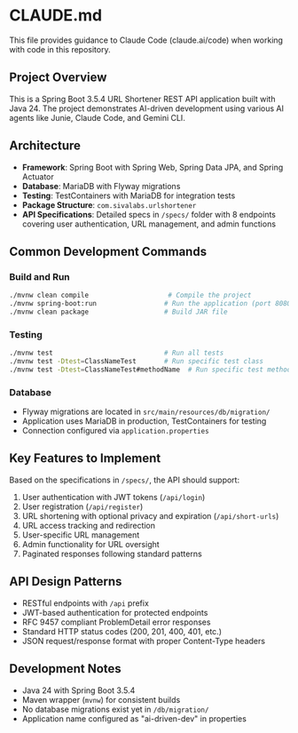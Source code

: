 # CLAUDE.md

This file provides guidance to Claude Code (claude.ai/code) when working with code in this repository.

## Project Overview
This is a Spring Boot 3.5.4 URL Shortener REST API application built with Java 24. The project demonstrates AI-driven development using various AI agents like Junie, Claude Code, and Gemini CLI.

## Architecture
- **Framework**: Spring Boot with Spring Web, Spring Data JPA, and Spring Actuator
- **Database**: MariaDB with Flyway migrations 
- **Testing**: TestContainers with MariaDB for integration tests
- **Package Structure**: `com.sivalabs.urlshortener`
- **API Specifications**: Detailed specs in `/specs/` folder with 8 endpoints covering user authentication, URL management, and admin functions

## Common Development Commands

### Build and Run
```bash
./mvnw clean compile                    # Compile the project
./mvnw spring-boot:run                 # Run the application (port 8080)
./mvnw clean package                   # Build JAR file
```

### Testing
```bash
./mvnw test                            # Run all tests
./mvnw test -Dtest=ClassNameTest       # Run specific test class
./mvnw test -Dtest=ClassNameTest#methodName  # Run specific test method
```

### Database
- Flyway migrations are located in `src/main/resources/db/migration/`
- Application uses MariaDB in production, TestContainers for testing
- Connection configured via `application.properties`

## Key Features to Implement
Based on the specifications in `/specs/`, the API should support:

1. User authentication with JWT tokens (`/api/login`)
2. User registration (`/api/register`)
3. URL shortening with optional privacy and expiration (`/api/short-urls`)
4. URL access tracking and redirection
5. User-specific URL management
6. Admin functionality for URL oversight
7. Paginated responses following standard patterns

## API Design Patterns
- RESTful endpoints with `/api` prefix
- JWT-based authentication for protected endpoints
- RFC 9457 compliant ProblemDetail error responses
- Standard HTTP status codes (200, 201, 400, 401, etc.)
- JSON request/response format with proper Content-Type headers

## Development Notes
- Java 24 with Spring Boot 3.5.4
- Maven wrapper (`mvnw`) for consistent builds
- No database migrations exist yet in `/db/migration/`
- Application name configured as "ai-driven-dev" in properties